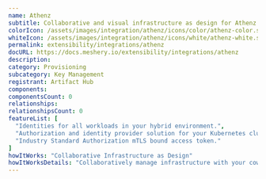 ```yaml
---
name: Athenz
subtitle: Collaborative and visual infrastructure as design for Athenz
colorIcon: /assets/images/integration/athenz/icons/color/athenz-color.svg
whiteIcon: /assets/images/integration/athenz/icons/white/athenz-white.svg
permalink: extensibility/integrations/athenz
docURL: https://docs.meshery.io/extensibility/integrations/athenz
description: 
category: Provisioning
subcategory: Key Management
registrant: Artifact Hub
components: 
componentsCount: 0
relationships: 
relationshipsCount: 0
featureList: [
  "Identities for all workloads in your hybrid environment.",
  "Authorization and identity provider solution for your Kubernetes clusters.",
  "Industry Standard Authorization mTLS bound access token."
]
howItWorks: "Collaborative Infrastructure as Design"
howItWorksDetails: "Collaboratively manage infrastructure with your coworkers synchronously sharing the same designs."
---
```

